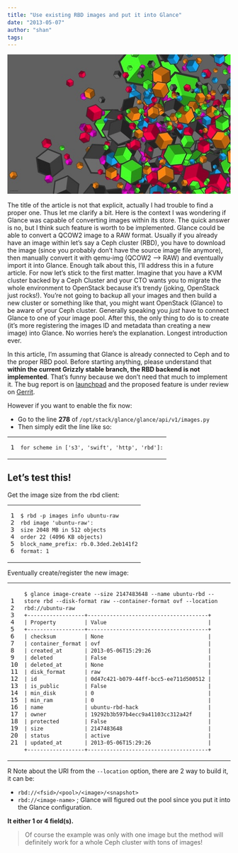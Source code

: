 ```yaml
---
title: "Use existing RBD images and put it into Glance"
date: "2013-05-07"
author: "shan"
tags: 
---
```


![](images/glance-location-rbd.jpg "Use existing RBD images and put it into Glance")

The title of the article is not that explicit, actually I had trouble to find a proper one. Thus let me clarify a bit. Here is the context I was wondering if Glance was capable of converting images within its store. The quick answer is no, but I think such feature is worth to be implemented. Glance could be able to convert a QCOW2 image to a RAW format. Usually if you already have an image within let’s say a Ceph cluster (RBD), you have to download the image (since you probably don’t have the source image file anymore), then manually convert it with qemu-img (QCOW2 –> RAW) and eventually import it into Glance. Enough talk about this, I’ll address this in a future article. For now let’s stick to the first matter. Imagine that you have a KVM cluster backed by a Ceph Cluster and your CTO wants you to migrate the whole environment to OpenStack because it’s trendy (joking, OpenStack just rocks!). You’re not going to backup all your images and then build a new cluster or something like that, you might want OpenStack (Glance) to be aware of your Ceph cluster. Generally speaking you _just_ have to connect Glance to one of your image pool. After this, the only thing to do is to create (it’s more registering the images ID and metadata than creating a new image) into Glance. No worries here’s the explanation. Longest introduction ever.

In this article, I’m assuming that Glance is already connected to Ceph and to the proper RBD pool. Before starting anything, please understand that **within the current Grizzly stable branch, the RBD backend is not implemented**. That’s funny because we don’t need that much to implement it. The bug report is on [launchpad](https://bugs.launchpad.net/glance/+bug/1176994) and the proposed feature is under review on [Gerrit](https://review.openstack.org/#/c/28325/).

However if you want to enable the fix now:

- Go to the line **278** of `/opt/stack/glance/glance/api/v1/images.py`
- Then simply edit the line like so:

<table><tbody><tr><td class="gutter"><pre class="line-numbers"><span class="line-number">1</span>
</pre></td><td class="code"><pre><code class="python"><span class="line"><span class="k">for</span> <span class="n">scheme</span> <span class="ow">in</span> <span class="p">[</span><span class="s">'s3'</span><span class="p">,</span> <span class="s">'swift'</span><span class="p">,</span> <span class="s">'http'</span><span class="p">,</span> <span class="s">'rbd'</span><span class="p">]:</span>
</span></code></pre></td></tr></tbody></table>

## Let’s test this!

Get the image size from the rbd client:

<table><tbody><tr><td class="gutter"><pre class="line-numbers"><span class="line-number">1</span>
<span class="line-number">2</span>
<span class="line-number">3</span>
<span class="line-number">4</span>
<span class="line-number">5</span>
<span class="line-number">6</span>
</pre></td><td class="code"><pre><code class="bash"><span class="line"><span class="nv">$ </span>rbd -p images info ubuntu-raw
</span><span class="line">rbd image <span class="s1">'ubuntu-raw'</span>:
</span><span class="line">size 2048 MB in 512 objects
</span><span class="line">order 22 <span class="o">(</span>4096 KB objects<span class="o">)</span>
</span><span class="line">block_name_prefix: rb.0.3ded.2eb141f2
</span><span class="line">format: 1
</span></code></pre></td></tr></tbody></table>

Eventually create/register the new image:

<table><tbody><tr><td class="gutter"><pre class="line-numbers"><span class="line-number">1</span>
<span class="line-number">2</span>
<span class="line-number">3</span>
<span class="line-number">4</span>
<span class="line-number">5</span>
<span class="line-number">6</span>
<span class="line-number">7</span>
<span class="line-number">8</span>
<span class="line-number">9</span>
<span class="line-number">10</span>
<span class="line-number">11</span>
<span class="line-number">12</span>
<span class="line-number">13</span>
<span class="line-number">14</span>
<span class="line-number">15</span>
<span class="line-number">16</span>
<span class="line-number">17</span>
<span class="line-number">18</span>
<span class="line-number">19</span>
<span class="line-number">20</span>
<span class="line-number">21</span>
</pre></td><td class="code"><pre><code class="bash"><span class="line"><span class="nv">$ </span>glance image-create --size 2147483648 --name ubuntu-rbd --store rbd --disk-format raw --container-format ovf --location rbd://ubuntu-raw
</span><span class="line">+------------------+--------------------------------------+
</span><span class="line">| Property         | Value                                |
</span><span class="line">+------------------+--------------------------------------+
</span><span class="line">| checksum         | None                                 |
</span><span class="line">| container_format | ovf                                  |
</span><span class="line">| created_at       | 2013-05-06T15:29:26                  |
</span><span class="line">| deleted          | False                                |
</span><span class="line">| deleted_at       | None                                 |
</span><span class="line">| disk_format      | raw                                  |
</span><span class="line">| id               | 0d47c421-b079-44ff-bcc5-ee711d500512 |
</span><span class="line">| is_public        | False                                |
</span><span class="line">| min_disk         | 0                                    |
</span><span class="line">| min_ram          | 0                                    |
</span><span class="line">| name             | ubuntu-rbd-hack                      |
</span><span class="line">| owner            | 19292b3b597b4ecc9a41103cc312a42f     |
</span><span class="line">| protected        | False                                |
</span><span class="line">| size             | 2147483648                           |
</span><span class="line">| status           | active                               |
</span><span class="line">| updated_at       | 2013-05-06T15:29:26                  |
</span><span class="line">+------------------+--------------------------------------+
</span></code></pre></td></tr></tbody></table>

R Note about the URI from the `--location` option, there are 2 way to build it, it can be:

- `rbd://<fsid>/<pool>/<image>/<snapshot>`
- `rbd://<image-name>` ; Glance will figured out the pool since you put it into the Glance configuration.

**It either 1 or 4 field(s).**

  

> Of course the example was only with one image but the method will definitely work for a whole Ceph cluster with tons of images!
